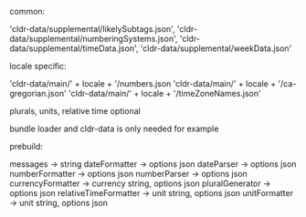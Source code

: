 common:

'cldr-data/supplemental/likelySubtags.json',
'cldr-data/supplemental/numberingSystems.json',
'cldr-data/supplemental/timeData.json',
'cldr-data/supplemental/weekData.json'

locale specific:

'cldr-data/main/' + locale + '/numbers.json
'cldr-data/main/' + locale + '/ca-gregorian.json'
'cldr-data/main/' + locale + '/timeZoneNames.json'

plurals, units, relative time optional


bundle loader and cldr-data is only needed for example


prebuild:

messages -> string
dateFormatter -> options json
dateParser -> options json
numberFormatter -> options json
numberParser -> options json
currencyFormatter -> currency string, options json
pluralGenerator -> options json
relativeTimeFormatter -> unit string, options json
unitFormatter -> unit string, options json
